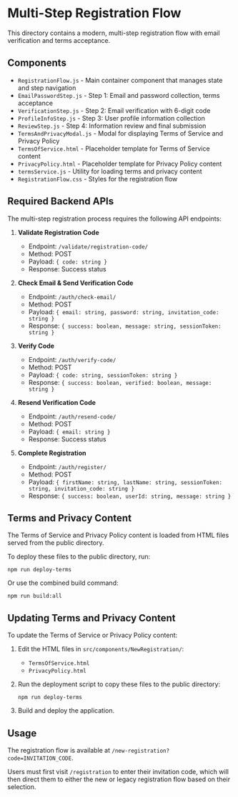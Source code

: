 # Multi-Step Registration Flow

This directory contains a modern, multi-step registration flow with email verification and terms acceptance.

## Components

- `RegistrationFlow.js` - Main container component that manages state and step navigation
- `EmailPasswordStep.js` - Step 1: Email and password collection, terms acceptance
- `VerificationStep.js` - Step 2: Email verification with 6-digit code
- `ProfileInfoStep.js` - Step 3: User profile information collection
- `ReviewStep.js` - Step 4: Information review and final submission
- `TermsAndPrivacyModal.js` - Modal for displaying Terms of Service and Privacy Policy
- `TermsOfService.html` - Placeholder template for Terms of Service content
- `PrivacyPolicy.html` - Placeholder template for Privacy Policy content
- `termsService.js` - Utility for loading terms and privacy content
- `RegistrationFlow.css` - Styles for the registration flow

## Required Backend APIs

The multi-step registration process requires the following API endpoints:

1. **Validate Registration Code**
   - Endpoint: `/validate/registration-code/`
   - Method: POST
   - Payload: `{ code: string }`
   - Response: Success status

2. **Check Email & Send Verification Code**
   - Endpoint: `/auth/check-email/`
   - Method: POST
   - Payload: `{ email: string, password: string, invitation_code: string }`
   - Response: `{ success: boolean, message: string, sessionToken: string }`

3. **Verify Code**
   - Endpoint: `/auth/verify-code/`
   - Method: POST
   - Payload: `{ code: string, sessionToken: string }`
   - Response: `{ success: boolean, verified: boolean, message: string }`

4. **Resend Verification Code**
   - Endpoint: `/auth/resend-code/`
   - Method: POST
   - Payload: `{ email: string }`
   - Response: Success status

5. **Complete Registration**
   - Endpoint: `/auth/register/`
   - Method: POST
   - Payload: `{ firstName: string, lastName: string, sessionToken: string, invitation_code: string }`
   - Response: `{ success: boolean, userId: string, message: string }`

## Terms and Privacy Content

The Terms of Service and Privacy Policy content is loaded from HTML files served from the public directory. 

To deploy these files to the public directory, run:

```
npm run deploy-terms
```

Or use the combined build command:

```
npm run build:all
```

## Updating Terms and Privacy Content

To update the Terms of Service or Privacy Policy content:

1. Edit the HTML files in `src/components/NewRegistration/`:
   - `TermsOfService.html`
   - `PrivacyPolicy.html`

2. Run the deployment script to copy these files to the public directory:
   ```
   npm run deploy-terms
   ```

3. Build and deploy the application.

## Usage

The registration flow is available at `/new-registration?code=INVITATION_CODE`.

Users must first visit `/registration` to enter their invitation code, which will then direct them to either the new or legacy registration flow based on their selection. 